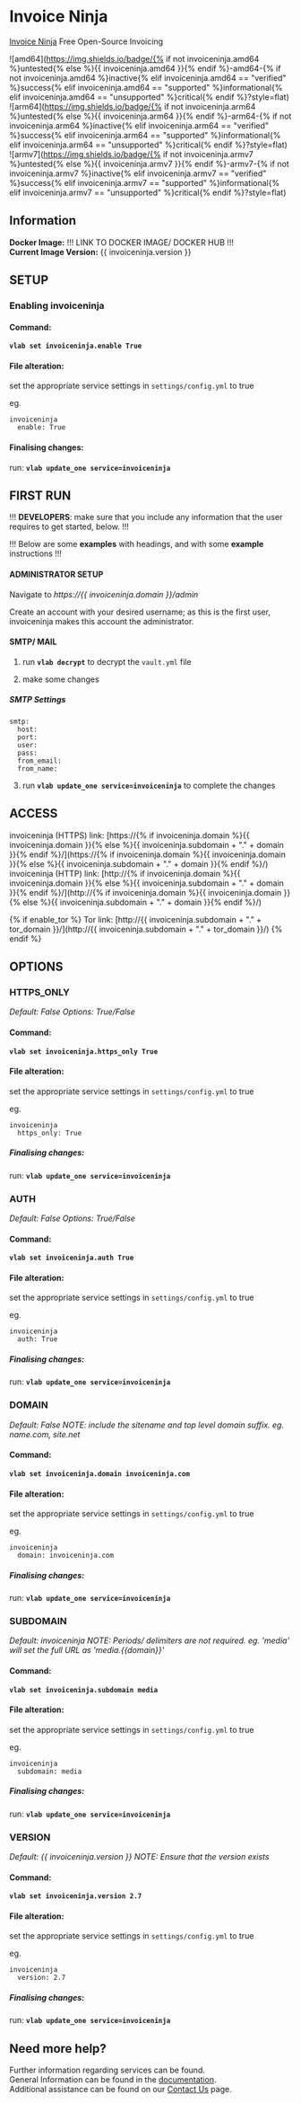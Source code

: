 # Invoice Ninja

[Invoice Ninja](https://www.invoiceninja.org/) Free Open-Source Invoicing

![amd64](https://img.shields.io/badge/{% if not invoiceninja.amd64 %}untested{% else %}{{ invoiceninja.amd64 }}{% endif %}-amd64-{% if not invoiceninja.amd64 %}inactive{% elif invoiceninja.amd64 == "verified" %}success{% elif invoiceninja.amd64 == "supported" %}informational{% elif invoiceninja.amd64 == "unsupported" %}critical{% endif %}?style=flat)
![arm64](https://img.shields.io/badge/{% if not invoiceninja.arm64 %}untested{% else %}{{ invoiceninja.arm64 }}{% endif %}-arm64-{% if not invoiceninja.arm64 %}inactive{% elif invoiceninja.arm64 == "verified" %}success{% elif invoiceninja.arm64 == "supported" %}informational{% elif invoiceninja.arm64 == "unsupported" %}critical{% endif %}?style=flat)
![armv7](https://img.shields.io/badge/{% if not invoiceninja.armv7 %}untested{% else %}{{ invoiceninja.armv7 }}{% endif %}-armv7-{% if not invoiceninja.armv7 %}inactive{% elif invoiceninja.armv7 == "verified" %}success{% elif invoiceninja.armv7 == "supported" %}informational{% elif invoiceninja.armv7 == "unsupported" %}critical{% endif %}?style=flat)

## Information


**Docker Image:** !!! LINK TO DOCKER IMAGE/ DOCKER HUB !!!\
**Current Image Version:** {{ invoiceninja.version }}

## SETUP

### Enabling invoiceninja

#### Command:

**`vlab set invoiceninja.enable True`**

#### File alteration:

set the appropriate service settings in `settings/config.yml` to true

eg.
```
invoiceninja
  enable: True
```

#### Finalising changes:

run: **`vlab update_one service=invoiceninja`**

## FIRST RUN

!!! **DEVELOPERS**: make sure that you include any information that the user requires to get started, below. !!!

!!! Below are some **examples** with headings, and with some **example** instructions !!!

#### ADMINISTRATOR SETUP

Navigate to *https://{{ invoiceninja.domain }}/admin*

Create an account with your desired username; as this is the first user, invoiceninja makes this account the administrator.

#### SMTP/ MAIL

1. run **`vlab decrypt`** to decrypt the `vault.yml` file

2. make some changes


##### SMTP Settings
```
smtp:
  host:
  port:
  user:
  pass:
  from_email:
  from_name:
```

3. run **`vlab update_one service=invoiceninja`** to complete the changes


## ACCESS

invoiceninja (HTTPS) link: [https://{% if invoiceninja.domain %}{{ invoiceninja.domain }}{% else %}{{ invoiceninja.subdomain + "." + domain }}{% endif %}/](https://{% if invoiceninja.domain %}{{ invoiceninja.domain }}{% else %}{{ invoiceninja.subdomain + "." + domain }}{% endif %}/)
invoiceninja (HTTP) link: [http://{% if invoiceninja.domain %}{{ invoiceninja.domain }}{% else %}{{ invoiceninja.subdomain + "." + domain }}{% endif %}/](http://{% if invoiceninja.domain %}{{ invoiceninja.domain }}{% else %}{{ invoiceninja.subdomain + "." + domain }}{% endif %}/)

{% if enable_tor %}
Tor link: [http://{{ invoiceninja.subdomain + "." + tor_domain }}/](http://{{ invoiceninja.subdomain + "." + tor_domain }}/)
{% endif %}

## OPTIONS

### HTTPS_ONLY
*Default: False*
*Options: True/False*

#### Command:

**`vlab set invoiceninja.https_only True`**

#### File alteration:

set the appropriate service settings in `settings/config.yml` to true

eg.
```
invoiceninja
  https_only: True
```

##### Finalising changes:

run: **`vlab update_one service=invoiceninja`**

### AUTH
*Default: False*
*Options: True/False*

#### Command:

**`vlab set invoiceninja.auth True`**

#### File alteration:

set the appropriate service settings in `settings/config.yml` to true

eg.
```
invoiceninja
  auth: True
```

##### Finalising changes:

run: **`vlab update_one service=invoiceninja`**

### DOMAIN
*Default: False*
*NOTE: include the sitename and top level domain suffix. eg. name.com, site.net*

#### Command:

**`vlab set invoiceninja.domain invoiceninja.com`**

#### File alteration:

set the appropriate service settings in `settings/config.yml` to true

eg.
```
invoiceninja
  domain: invoiceninja.com
```

##### Finalising changes:

run: **`vlab update_one service=invoiceninja`**

### SUBDOMAIN
*Default: invoiceninja*
*NOTE: Periods/ delimiters are not required. eg. 'media' will set the full URL as 'media.{{domain}}'*

#### Command:

**`vlab set invoiceninja.subdomain media`**

#### File alteration:

set the appropriate service settings in `settings/config.yml` to true

eg.
```
invoiceninja
  subdomain: media
```

##### Finalising changes:

run: **`vlab update_one service=invoiceninja`**

### VERSION
*Default: {{  invoiceninja.version  }}*
*NOTE: Ensure that the version exists*

#### Command:

**`vlab set invoiceninja.version 2.7`**

#### File alteration:

set the appropriate service settings in `settings/config.yml` to true

eg.
```
invoiceninja
  version: 2.7
```

##### Finalising changes:

run: **`vlab update_one service=invoiceninja`**

## Need more help?
Further information regarding services can be found. \
General Information can be found in the [documentation](https://docs.vivumlab.com). \
Additional assistance can be found on our [Contact Us](https://docs.vivumlab.com/Contact-us) page.
